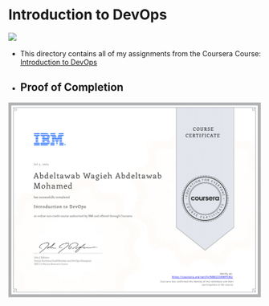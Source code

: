 # Introduction to DevOps

<img src="../IBM-Logo-Blk---Square.png" width=150>

- This directory contains all of my assignments from the Coursera Course: [Introduction to DevOps](https://www.coursera.org/learn/intro-to-devops?specialization=devops-and-software-engineering)

- ## Proof of Completion

<img src="Coursera .pdf" width=800>
